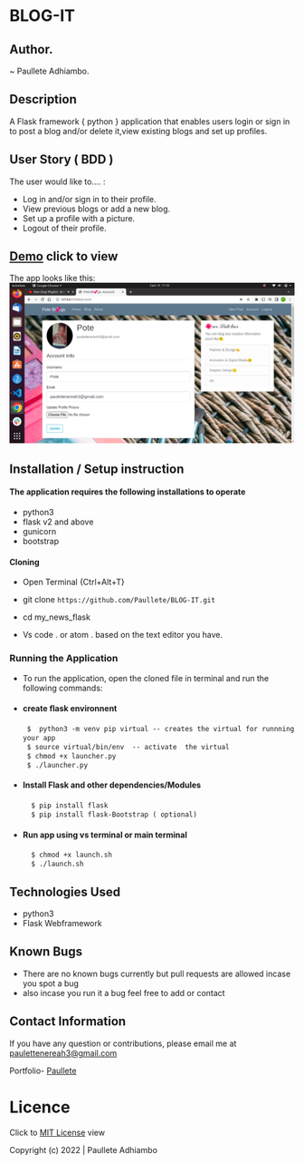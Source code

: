 # BLOG-IT

## Author.

~ Paullete Adhiambo.
## Description

A Flask framework { python } application that enables users login or sign in to post a blog and/or delete it,view existing blogs and set up profiles.

## User Story ( BDD ) 
The user would like to.... :
+  Log in and/or sign in to their profile.
+  View previous blogs or add a new blog.
+  Set up a profile with a picture.
+  Logout of their profile.

## [Demo](https://pote-blog.herokuapp.com/) click to view

  The app looks like this: 
  ![Image](./app/static/profile_pics/Screenshot%20from%202022-05-15%2011-10-17.png)


## Installation / Setup instruction

#### The application requires the following installations to operate 
* python3
* flask v2 and above
* gunicorn
* bootstrap

#### Cloning

* Open Terminal {Ctrl+Alt+T}

* git clone ``https://github.com/Paullete/BLOG-IT.git``



* cd my_news_flask

* Vs code . or atom . based on the text editor you have.

### Running the Application
* To run the application, open the cloned file in terminal and run the following commands:
 * #### create flask environnent
        $  python3 -m venv pip virtual -- creates the virtual for runnning your app      
        $ source virtual/bin/env  -- activate  the virtual
        $ chmod +x launcher.py
        $ ./launcher.py
* #### Install Flask and other dependencies/Modules
        $ pip install flask
        $ pip install flask-Bootstrap ( optional)
* #### Run app using vs terminal or main terminal
        $ chmod +x launch.sh
        $ ./launch.sh


## Technologies Used

* python3
* Flask Webframework


## Known Bugs
* There are no known bugs currently but pull requests are allowed incase you spot a bug
* also incase you run it a bug feel free to add or contact

## Contact Information 

If you have any question or contributions, please email me at [paulettenereah3@gmail.com](paulettenereah3@gmail.com)




Portfolio- [Paullete](https://Paullete.github.io/my_portfolio/)
# Licence

Click to  [MIT License](Licence) view

 Copyright (c) 2022 | Paullete Adhiambo
